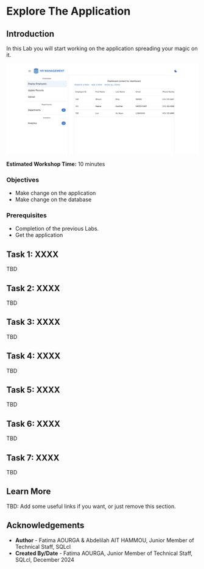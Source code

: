# Explore The Application

## Introduction

In this Lab you will start working on the application spreading your magic on it.

![HR application interface](./../application-change/images/hr-app.png " ")

**Estimated Workshop Time:** 10 minutes

### **Objectives**

* Make change on the application
* Make change on the database

### **Prerequisites**

* Completion of the previous Labs.
* Get the application

## Task 1: XXXX

TBD

## Task 2: XXXX

TBD

## Task 3: XXXX

TBD

## Task 4: XXXX

TBD

## Task 5: XXXX

TBD

## Task 6: XXXX

TBD

## Task 7: XXXX

TBD

## Learn More

TBD: Add some useful links if you want, or just remove this section.

## Acknowledgements

* **Author** - Fatima AOURGA & Abdelilah AIT HAMMOU, Junior Member of Technical Staff, SQLcl
* **Created By/Date** - Fatima AOURGA, Junior Member of Technical Staff, SQLcl, December 2024